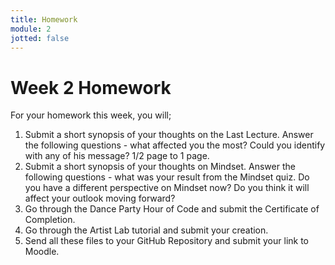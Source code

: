 ```yaml
---
title: Homework
module: 2
jotted: false
---
```


# Week 2 Homework

For your homework this week, you will;

1. Submit a short synopsis of your thoughts on the Last Lecture.  Answer the following questions - what affected you the most?  Could you identify with any of his message? 1/2 page to 1 page.
2. Submit a short synopsis of your thoughts on Mindset.  Answer the following questions - what was your result from the Mindset quiz.  Do you have a different perspective on Mindset now?  Do you think it will affect your outlook moving forward?
3. Go through the Dance Party Hour of Code and submit the Certificate of Completion.
4. Go through the Artist Lab tutorial and submit your creation.
5. Send all these files to your GitHub Repository and submit your link to Moodle.
